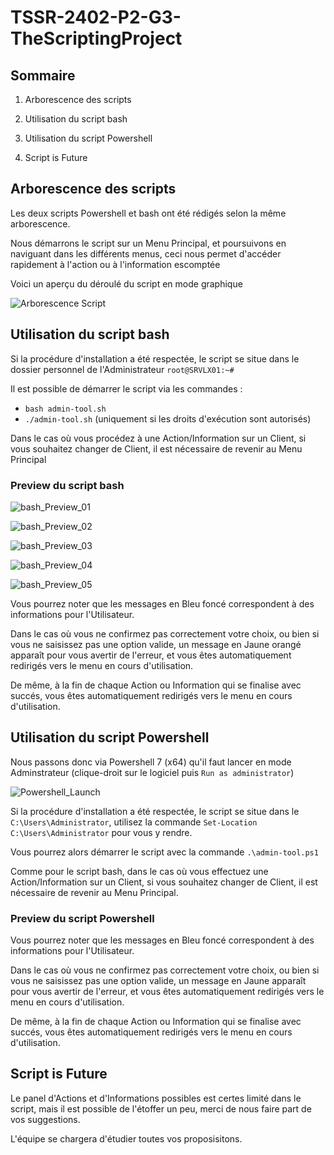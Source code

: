 # **TSSR-2402-P2-G3-TheScriptingProject**

## **Sommaire**

1) Arborescence des scripts

2) Utilisation du script bash

3) Utilisation du script Powershell

4) Script is Future

## Arborescence des scripts

Les deux scripts Powershell et bash ont été rédigés selon la même arborescence.

Nous démarrons le script sur un Menu Principal, et poursuivons en naviguant dans les différents menus, ceci nous permet d'accéder rapidement à l'action ou à l'information escomptée

Voici un aperçu du déroulé du script en mode graphique

![Arborescence Script](attachment/pics/Arborescence_Script.JPG)

## **Utilisation du script bash**

Si la procédure d'installation a été respectée, le script se situe dans le dossier personnel de l'Administrateur `root@SRVLX01:~#`

Il est possible de démarrer le script via les commandes :
* `bash admin-tool.sh`
* `./admin-tool.sh` (uniquement si les droits d'exécution sont autorisés)


Dans le cas où vous procédez à une Action/Information sur un Client, si vous souhaitez changer de Client, il est nécessaire de revenir au Menu Principal


### Preview du script bash

![bash_Preview_01](attachment/pics/bash_Preview_01.JPG)

![bash_Preview_02](attachment/pics/bash_Preview_02.JPG)

![bash_Preview_03](attachment/pics/bash_Preview_03.JPG)

![bash_Preview_04](attachment/pics/bash_Preview_04.JPG)

![bash_Preview_05](attachment/pics/bash_Preview_05.JPG)

Vous pourrez noter que les messages en Bleu foncé correspondent à des informations pour l'Utilisateur.

Dans le cas où vous ne confirmez pas correctement votre choix, ou bien si vous ne saisissez pas une option valide, un message en Jaune orangé apparaît pour vous avertir de l'erreur, et vous êtes automatiquement redirigés vers le menu en cours d'utilisation.

De même, à la fin de chaque Action ou Information qui se finalise avec succés, vous êtes automatiquement redirigés vers le menu en cours d'utilisation.

## **Utilisation du script Powershell**

Nous passons donc via Powershell 7 (x64) qu'il faut lancer en mode Adminstrateur (clique-droit sur le logiciel puis `Run as administrator`)

![Powershell_Launch](attachment/pics/Powershell_Launch.JPG)

Si la procédure d'installation a été respectée, le script se situe dans le `C:\Users\Administrator`, utilisez la commande `Set-Location C:\Users\Administrator` pour vous y rendre.

Vous pourrez alors démarrer le script avec la commande `.\admin-tool.ps1`

Comme pour le script bash, dans le cas où vous effectuez une Action/Information sur un Client, si vous souhaitez changer de Client, il est nécessaire de revenir au Menu Principal.

### Preview du script Powershell



Vous pourrez noter que les messages en Bleu foncé correspondent à des informations pour l'Utilisateur.

Dans le cas où vous ne confirmez pas correctement votre choix, ou bien si vous ne saisissez pas une option valide, un message en Jaune apparaît pour vous avertir de l'erreur, et vous êtes automatiquement redirigés vers le menu en cours d'utilisation.

De même, à la fin de chaque Action ou Information qui se finalise avec succés, vous êtes automatiquement redirigés vers le menu en cours d'utilisation.

## **Script is Future**

Le panel d'Actions et d'Informations possibles est certes limité dans le script, mais il est possible de l'étoffer un peu, merci de nous faire part de vos suggestions.

L'équipe se chargera d'étudier toutes vos proposisitons.



